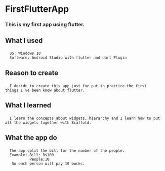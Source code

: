 # FirstFlutterApp
  ### This is my first app using flutter. 
  
## What I used
  ### 
      OS: Windows 10
      Software: Android Studio with flutter and dart Plugin
      
## Reason to create
  ###
      I decide to create this app just for put in practice the first things I've been know about flutter.
      
## What I learned
  ###    
      I learn the concepts about widgets, hierarchy and I learn how to put all the widgets together with Scaffold.

## What the app do
 ###
      The app split the bill for the number of the people.
      Example: Bill: R$100
               People:10
       So each person will pay 10 bucks.
     
      